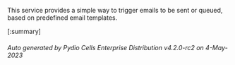 






This service provides a simple way to trigger emails to be sent or queued, based on predefined email templates.

[:summary]

###### Auto generated by Pydio Cells Enterprise Distribution v4.2.0-rc2 on 4-May-2023
